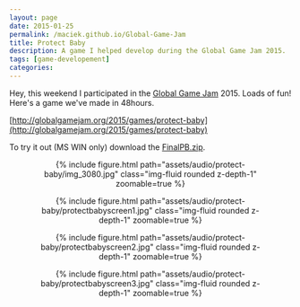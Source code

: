 ```yaml
---
layout: page
date: 2015-01-25
permalink: /maciek.github.io/Global-Game-Jam
title: Protect Baby
description: A game I helped develop during the Global Game Jam 2015.
tags: [game-developement]
categories: 
---
```


Hey, this weekend I participated in the [Global Game Jam](https://globalgamejam.org/) 2015. Loads of fun! Here's a game we've made in 48hours.

[http://globalgamejam.org/2015/games/protect-baby](http://globalgamejam.org/2015/games/protect-baby)

To try it out (MS WIN only) download the [FinalPB.zip](https://ggj.s3.amazonaws.com/games/2015/01/25/1657/FinalPB.zip).

<center>
<figure>
<div class="row mt-3">
    <div class="col-sm mt-3 mt-md-0">
        {% include figure.html path="assets/audio/protect-baby/img_3080.jpg" class="img-fluid rounded z-depth-1" zoomable=true %}
    </div>
</div>
</figure>

<figure>
<div class="row mt-3">
    <div class="col-sm mt-3 mt-md-0">
        {% include figure.html path="assets/audio/protect-baby/protectbabyscreen1.jpg" class="img-fluid rounded z-depth-1" zoomable=true %}
    </div>
</div>    
</figure>

<figure>
<div class="row mt-3">
    <div class="col-sm mt-3 mt-md-0">
        {% include figure.html path="assets/audio/protect-baby/protectbabyscreen2.jpg" class="img-fluid rounded z-depth-1" zoomable=true %}
    </div>
</div>    
</figure>

<figure>
<div class="row mt-3">
    <div class="col-sm mt-3 mt-md-0">
        {% include figure.html path="assets/audio/protect-baby/protectbabyscreen3.jpg" class="img-fluid rounded z-depth-1" zoomable=true %}
    </div>
</div>    
</figure>
</center>